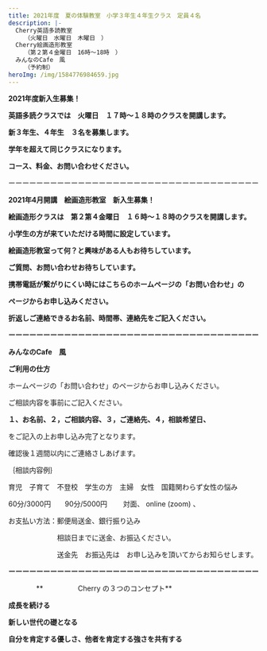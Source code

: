```yaml
---
title: 2021年度　夏の体験教室　小学３年生４年生クラス　定員４名　
description: |-
  Cherry英語多読教室　　
  　　（火曜日　水曜日　木曜日　）
  Cherry絵画造形教室
  　　（第２第４金曜日　16時～18時　）
  みんなのCafe　風
  　　（予約制）
heroImg: /img/1584776984659.jpg
---
```

**2021年度新入生募集！**

**英語多読クラスでは　火曜日　１７時～１８時のクラスを開講します。**

**新３年生、４年生　３名を募集します。**

**学年を超えて同じクラスになります。**

**コース、料金、お問い合わせください。**

ーーーーーーーーーーーーーーーーーーーーーーーーーーーーーーーーーーーー

**2021年4月開講　絵画造形教室　新入生募集！**

**絵画造形クラスは　第２第４金曜日　１６時～１８時のクラスを開講します。**

**小学生の方が来ていただける時間に設定しています。**

**絵画造形教室って何？と興味がある人もお待ちしています。**

**ご質問、お問い合わせお待ちしています。**

**携帯電話が繋がりにくい時にはこちらのホームページの「お問い合わせ」の**

**ページからお申し込みください。**

**折返しご連絡できるお名前、時間帯、連絡先をご記入ください。**

**ーーーーーーーーーーーーーーーーーーーーーーーーーーーーーーーーーーーー**

**みんなのCafe　風**

**ご利用の仕方**

ホームページの「お問い合わせ」のページからお申し込みください。

ご相談内容を事前にご記入ください。

**１、お名前、２，ご相談内容、３，ご連絡先、４，相談希望日、**

をご記入の上お申し込み完了となります。

確認後１週間以内にご連絡さしあげます。

｛相談内容例｝

育児　子育て　不登校　学生の方　主婦　女性　国籍関わらず女性の悩み

60分/3000円　　90分/5000円　　      対面、  online (zoom) 、

お支払い方法：郵便局送金、銀行振り込み

　　　　　　　相談日までに送金、お振込ください。

　　　　　　　送金先　お振込先は　お申し込みを頂いてからお知らせします。

**ーーーーーーーーーーーーーーーーーーーーーーーーーーーーーーーーーーーー**

　　　　**　　　　　Cherry の３つのコンセプト**　

**成長を続ける**

**新しい世代の礎となる**

**自分を肯定する優しさ、他者を肯定する強さを共有する**